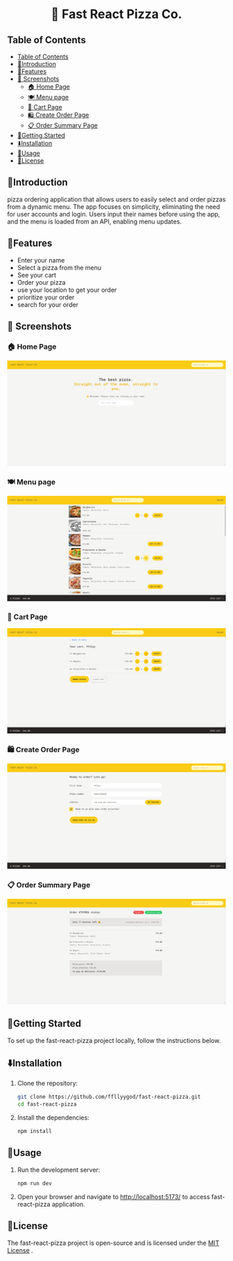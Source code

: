 <h1 align="center">🍕 Fast React Pizza Co.</h1>

## Table of Contents

- [Table of Contents](#table-of-contents)
- [👋Introduction](#introduction)
- [🌟Features](#features)
- [📸 Screenshots](#-screenshots)
  - [🏠 Home Page](#-home-page)
  - [🍽️ Menu page](#️-menu-page)
  - [🛒 Cart Page](#-cart-page)
  - [🛍️ Create Order Page](#️-create-order-page)
  - [📋 Order Summary Page](#-order-summary-page)
- [🏁Getting Started](#getting-started)
- [⬇️Installation](#️installation)
- [🔧Usage](#usage)
- [📄License](#license)

## 👋Introduction

pizza ordering application that allows users to easily select and order pizzas from a dynamic menu. The app focuses on simplicity, eliminating the need for user accounts and login. Users input their names before using the app, and the menu is loaded from an API, enabling menu updates.

## 🌟Features

- Enter your name
- Select a pizza from the menu
- See your cart
- Order your pizza
- use your location to get your order
- prioritize your order
- search for your order


## 📸 Screenshots

### 🏠 Home Page

![Home Page](./screenshots/s1.png)

### 🍽️ Menu page

![Pricing Page](./screenshots/s2.png)

### 🛒 Cart Page

![About Page](./screenshots/s3.png)

### 🛍️ Create Order Page

![Login Page](./screenshots/s4.png)

### 📋 Order Summary Page

![Login Page](./screenshots/s5.png)


## 🏁Getting Started

To set up the fast-react-pizza project locally, follow the instructions below.

## ⬇️Installation

1. Clone the repository:

   ```bash
   git clone https://github.com/ffllyygod/fast-react-pizza.git
   cd fast-react-pizza
   ```

1. Install the dependencies:

   ```bash
   npm install
   ```

## 🔧Usage

1. Run the development server:

   ```bash
   npm run dev
   ```

1. Open your browser and navigate to [http://localhost:5173/](http://localhost:5173/) to access fast-react-pizza application.

## 📄License

The fast-react-pizza project is open-source and is licensed under the [MIT License](LICENSE) .
